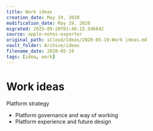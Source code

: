 ```yaml
---
title: Work ideas
creation_date: May 19, 2020
modification_date: May 19, 2020
migrated: 2025-09-20T01:46:15.546642
source: apple-notes-exporter
original_path: iCloud/Ideas/2020-05-19-Work ideas.md
vault_folder: Archive/ideas
filename_date: 2020-05-19
tags: [idea, work]
---
```



# Work ideas

Platform strategy
- Platform governance and way of working
- Platform experience and future design 

